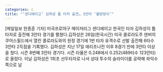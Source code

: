 ```yaml
---
categories: c
title: "‘샌디에이고’ 김하성 톱 타자 출전… 3안타 ‘불방망이’"
---
```

[매일일보 한종훈 기자] 미국프로야구 메이저리그 샌디에이고 한국인 타자 김하성이 톱 타자로 출전해 3안타 경기를 펼쳤다.김하성은 26일(한국시간) 미국 콜로라도주 덴버의 쿠어스필드에서 열린 콜로라도와의 원정 경기에 1번 타자 유격수로 선발 출전해 6타수 3안타 2득점을 기록했다. 김하성은 지난 17일 애리조나전 이후 8경기 만에 3안타 이상을 쳤다. 시즌 8번째 3안타 경기다. 시즌 타율은 0.248에서 0.252(489타수 123안타)로 올랐다. 이날 김하성은 1회초 선두타자로 나서 상대 투수의 슬라이더를 공략해 좌익수 쪽으로 날